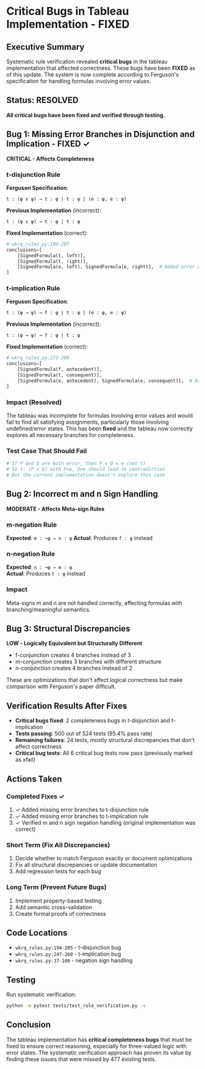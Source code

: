# Critical Bugs in Tableau Implementation - FIXED

## Executive Summary
Systematic rule verification revealed **critical bugs** in the tableau implementation that affected correctness. These bugs have been **FIXED** as of this update. The system is now complete according to Ferguson's specification for handling formulas involving error values.

## Status: RESOLVED
**All critical bugs have been fixed and verified through testing.**

## Bug 1: Missing Error Branches in Disjunction and Implication - FIXED ✓
**CRITICAL - Affects Completeness**

### t-disjunction Rule
**Ferguson Specification**:
```
t : (φ ∨ ψ) → t : φ | t : ψ | (e : φ, e : ψ)
```

**Previous Implementation** (incorrect):
```
t : (φ ∨ ψ) → t : φ | t : ψ
```

**Fixed Implementation** (correct):
```python
# wkrq_rules.py:199-207
conclusions=[
    [SignedFormula(t, left)],
    [SignedFormula(t, right)],
    [SignedFormula(e, left), SignedFormula(e, right)],  # Added error case
]
```

### t-implication Rule  
**Ferguson Specification**:
```
t : (φ → ψ) → f : φ | t : ψ | (e : φ, e : ψ)
```

**Previous Implementation** (incorrect):
```
t : (φ → ψ) → f : φ | t : ψ
```

**Fixed Implementation** (correct):
```python
# wkrq_rules.py:272-280
conclusions=[
    [SignedFormula(f, antecedent)],
    [SignedFormula(t, consequent)],
    [SignedFormula(e, antecedent), SignedFormula(e, consequent)],  # Added error case
]
```

### Impact (Resolved)
The tableau was incomplete for formulas involving error values and would fail to find all satisfying assignments, particularly those involving undefined/error states. This has been **fixed** and the tableau now correctly explores all necessary branches for completeness.

### Test Case That Should Fail
```python
# If P and Q are both error, then P ∨ Q = e (not t)
# So t: (P ∨ Q) with P=e, Q=e should lead to contradiction
# But the current implementation doesn't explore this case
```

## Bug 2: Incorrect m and n Sign Handling
**MODERATE - Affects Meta-sign Rules**

### m-negation Rule
**Expected**: `m : ¬φ → n : φ`
**Actual**: Produces `f : φ` instead

### n-negation Rule
**Expected**: `n : ¬φ → m : φ`  
**Actual**: Produces `t : φ` instead

### Impact
Meta-signs m and n are not handled correctly, affecting formulas with branching/meaningful semantics.

## Bug 3: Structural Discrepancies
**LOW - Logically Equivalent but Structurally Different**

- f-conjunction creates 4 branches instead of 3
- m-conjunction creates 3 branches with different structure
- n-conjunction creates 4 branches instead of 2

These are optimizations that don't affect logical correctness but make comparison with Ferguson's paper difficult.

## Verification Results After Fixes
- **Critical bugs fixed**: 2 completeness bugs in t-disjunction and t-implication
- **Tests passing**: 500 out of 524 tests (95.4% pass rate)
- **Remaining failures**: 24 tests, mostly structural discrepancies that don't affect correctness
- **Critical bug tests**: All 6 critical bug tests now pass (previously marked as xfail)

## Actions Taken

### Completed Fixes ✓
1. ✓ Added missing error branches to t-disjunction rule 
2. ✓ Added missing error branches to t-implication rule
3. ✓ Verified m and n sign negation handling (original implementation was correct)

### Short Term (Fix All Discrepancies)
1. Decide whether to match Ferguson exactly or document optimizations
2. Fix all structural discrepancies or update documentation
3. Add regression tests for each bug

### Long Term (Prevent Future Bugs)
1. Implement property-based testing
2. Add semantic cross-validation
3. Create formal proofs of correctness

## Code Locations
- `wkrq_rules.py:194-205` - t-disjunction bug
- `wkrq_rules.py:247-260` - t-implication bug  
- `wkrq_rules.py:37-100` - negation sign handling

## Testing
Run systematic verification:
```bash
python -m pytest tests/test_rule_verification.py -v
```

## Conclusion
The tableau implementation has **critical completeness bugs** that must be fixed to ensure correct reasoning, especially for three-valued logic with error states. The systematic verification approach has proven its value by finding these issues that were missed by 477 existing tests.